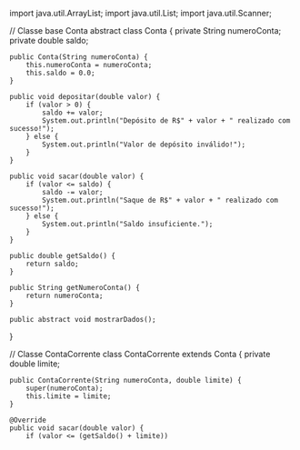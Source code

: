 import java.util.ArrayList;
import java.util.List;
import java.util.Scanner;

// Classe base Conta
abstract class Conta {
    private String numeroConta;
    private double saldo;

    public Conta(String numeroConta) {
        this.numeroConta = numeroConta;
        this.saldo = 0.0;
    }

    public void depositar(double valor) {
        if (valor > 0) {
            saldo += valor;
            System.out.println("Depósito de R$" + valor + " realizado com sucesso!");
        } else {
            System.out.println("Valor de depósito inválido!");
        }
    }

    public void sacar(double valor) {
        if (valor <= saldo) {
            saldo -= valor;
            System.out.println("Saque de R$" + valor + " realizado com sucesso!");
        } else {
            System.out.println("Saldo insuficiente.");
        }
    }

    public double getSaldo() {
        return saldo;
    }

    public String getNumeroConta() {
        return numeroConta;
    }

    public abstract void mostrarDados();
}

// Classe ContaCorrente
class ContaCorrente extends Conta {
    private double limite;

    public ContaCorrente(String numeroConta, double limite) {
        super(numeroConta);
        this.limite = limite;
    }

    @Override
    public void sacar(double valor) {
        if (valor <= (getSaldo() + limite)) 
